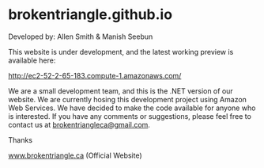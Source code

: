 # brokentriangle.github.io
Developed by: Allen Smith & Manish Seebun

This website is under development, and the latest working preview is available here: 

http://ec2-52-2-65-183.compute-1.amazonaws.com/

We are a small development team, and this is the .NET version of our website. We are currently hosing this development project using Amazon Web Services. We have decided to make the code available for anyone who is interested. If you have any comments or suggestions, please feel free to contact us at brokentriangleca@gmail.com.   

Thanks

www.brokentriangle.ca (Official Website)
